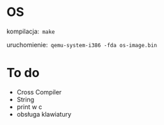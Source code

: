 # OS 

kompilacja:` make`

uruchomienie:` qemu-system-i386 -fda os-image.bin` 

# To do

  - Cross Compiler
  - String
  - print w c
  - obsługa klawiatury
